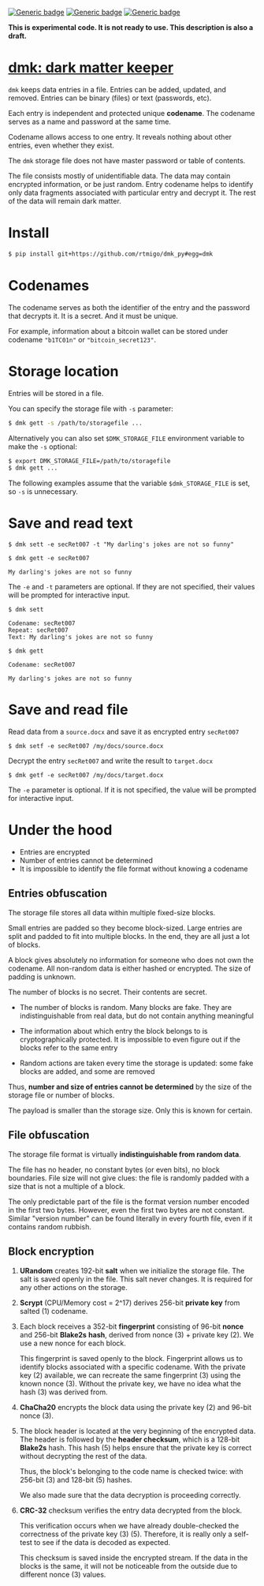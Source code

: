 [![Generic badge](https://img.shields.io/badge/Status-Experimental-red.svg)](#)
[![Generic badge](https://img.shields.io/badge/Python-3.7+-blue.svg)](#)
[![Generic badge](https://img.shields.io/badge/OS-Linux%20|%20macOS%20|%20Windows-blue.svg)](#)

**This is experimental code. It is not ready to use. This description is also a
draft.**

# [dmk: dark matter keeper](https://github.com/rtmigo/dmk_py)

`dmk` keeps data entries in a file. Entries can be added, updated, and removed.
Entries can be binary (files) or text (passwords, etc).

Each entry is independent and protected unique **codename**. The codename
serves as a name and password at the same time.

Codename allows access to one entry. It reveals nothing about other
entries, even whether they exist.

The `dmk` storage file does not have master password or table of contents.

The file consists mostly of unidentifiable data. The data may contain encrypted
information, or be just random. Entry codename helps to identify only data fragments
associated with particular entry and decrypt it. The rest of the data will
remain dark matter.

# Install

``` bash
$ pip install git+https://github.com/rtmigo/dmk_py#egg=dmk
```

# Codenames

The codename serves as both the identifier of the entry and the password that
decrypts it. It is a secret. And it must be unique.

For example, information about a bitcoin wallet can be stored under codename
`"b1TC01n"` or `"bitcoin_secret123"`.

# Storage location

Entries will be stored in a file.

You can specify the storage file with `-s` parameter:

``` bash
$ dmk gett -s /path/to/storagefile ...  
```

Alternatively you can also set `$DMK_STORAGE_FILE` environment variable to make the `-s` 
optional:

``` bash
$ export DMK_STORAGE_FILE=/path/to/storagefile
$ dmk gett ...  
```

The following examples assume that the variable `$dmk_STORAGE_FILE` is set, so
`-s` is unnecessary.

# Save and read text

``` 
$ dmk sett -e secRet007 -t "My darling's jokes are not so funny"
```

``` 
$ dmk gett -e secRet007

My darling's jokes are not so funny
```

The `-e` and `-t` parameters are optional. If they are not specified, their
values will be prompted for interactive input.

``` 
$ dmk sett

Codename: secRet007
Repeat: secRet007 
Text: My darling's jokes are not so funny
```

``` 
$ dmk gett

Codename: secRet007
 
My darling's jokes are not so funny
```

# Save and read file

Read data from a `source.docx` and save it as encrypted entry `secRet007`

``` 
$ dmk setf -e secRet007 /my/docs/source.docx
```

Decrypt the entry `secRet007` and write the result to `target.docx`

``` 
$ dmk getf -e secRet007 /my/docs/target.docx
```

The `-e` parameter is optional. If it is not specified, the value will be
prompted for interactive input.

# Under the hood

- Entries are encrypted 
- Number of entries cannot be determined
- It is impossible to identify the file format without knowing a codename

## Entries obfuscation

The storage file stores all data within multiple fixed-size blocks.

Small entries are padded so they become block-sized. Large entries are split and
padded to fit into multiple blocks. In the end, they are all just a lot of
blocks.

A block gives absolutely no information for someone who does not own the
codename. All non-random data is either hashed or encrypted. The size of padding
is unknown.

The number of blocks is no secret. Their contents are secret.

- The number of blocks is random. Many blocks are fake. They are
  indistinguishable from real data, but do not contain anything meaningful

- The information about which entry the block belongs to is cryptographically
  protected. It is impossible to even figure out if the blocks refer to the same
  entry

- Random actions are taken every time the storage is updated: some fake blocks are
  added, and some are removed

Thus, **number and size of entries cannot be determined** by the size of the
storage file or number of blocks.

The payload is smaller than the storage size. Only this is known for certain.

## File obfuscation

The storage file format is virtually **indistinguishable from random data**.

The file has no header, no constant bytes (or even bits), no block boundaries.
File size will not give clues: the file is randomly padded with a size that is
not a multiple of a block.

The only predictable part of the file is the format version number encoded in
the first two bytes. However, even the first two bytes are not constant.
Similar "version number" can be found literally in every fourth file, even if it
contains random rubbish.

## Block encryption

1) **URandom** creates 192-bit **salt** when we initialize the storage file. The
   salt is saved openly in the file. This salt never changes. It is required for
   any other actions on the storage.

2) **Scrypt** (CPU/Memory cost = 2^17) derives 256-bit **private key** from
   salted (1) codename.

3) Еach block receives a 352-bit **fingerprint** consisting of 96-bit **nonce**
   and 256-bit **Blake2s** **hash**, derived from nonce (3) + private key (2).
   We use a new nonce for each block.

   This fingerprint is saved openly to the block. Fingerprint allows us to
   identify blocks associated with a specific codename. With the private key (2)
   available, we can recreate the same fingerprint (3) using the known nonce
   (3). Without the private key, we have no idea what the hash (3) was derived
   from.

4) **ChaCha20** encrypts the block data using the private key (2) and 96-bit
   nonce (3).

5) The block header is located at the very beginning of the encrypted data. The
   header is followed by the **header checksum**, which is a 128-bit
   **Blake2s** hash. This hash (5) helps ensure that the private key is correct
   without decrypting the rest of the data.

   Thus, the block's belonging to the code name is checked twice: with 256-bit
   (3) and 128-bit (5) hashes.

   We also made sure that the data decryption is proceeding correctly.

6) **CRC-32** checksum verifies the entry data decrypted from the block.

   This verification occurs when we have already double-checked the correctness
   of the private key (3) (5). Therefore, it is really only a self-test to see
   if the data is decoded as expected.

   This checksum is saved inside the encrypted stream. If the data in the blocks
   is the same, it will not be noticeable from the outside due to different
   nonce (3) values.





